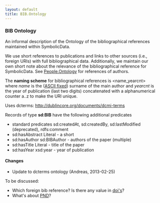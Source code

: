 ```yaml
---
layout: default
title: BIB.Ontology
---
```


### BIB Ontology

An informal description of the Ontology of the bibliographical references maintained within SymbolicData.

We use short references to publications and links to other sources (i.e., foreign URIs) with full bibliographical data. Additionally, we maintain our own short note about the relevance of the bibliographical reference for SymbolicData. See [People.Ontology](People.Ontology "wikilink") for references of authors.

The **naming scheme** for bibliographical references is <name_yearcnt> where *name* is the ([ASCII fixed](Naming "wikilink")) surname of the main author and *yearcnt* is the year of publication (last two digits) concatenated with a alphanumerical counter a..z to make the URI unique.

Uses dcterms: <http://dublincore.org/documents/dcmi-terms>

Records of type **sd:BIB** have the following additional predicates

-   standard predicates sd:createdAt, sd:createdBy, sd:lastModified (deprecated), rdfs:comment
-   sd:hasAbstract Literal - a short
-   sd:hasAuthor sd:BIBAuthor - authors of the paper (multiple)
-   sd:hasTitle Literal - title of the paper
-   sd:hasYear xsd:year - year of publication

#### Changes

-   Update to dcterms ontology (Andreas, 2013-02-25)

To be discussed:

-   Which foreign bib reference? Is there any value in [doi's](http://www.doi.org)?
-   What's about [PND](http://de.wikipedia.org/wiki/Personennamendatei)?

